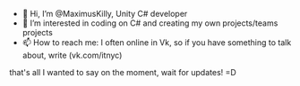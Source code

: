 - 👋 Hi, I’m @MaximusKilly, Unity C# developer
- 👀 I’m interested in coding on C# and creating my own projects/teams projects
- 📫 How to reach me: I often online in Vk, so if you have something to talk about, write (vk.com/itnyc)

that's all I wanted to say on the moment, wait for updates! =D
<!---
MaximusKilly/MaximusKilly is a ✨ special ✨ repository because its `A little bit about ME` (this file) appears on your GitHub profile.
You can click the Preview link to take a look at your changes.
--->
